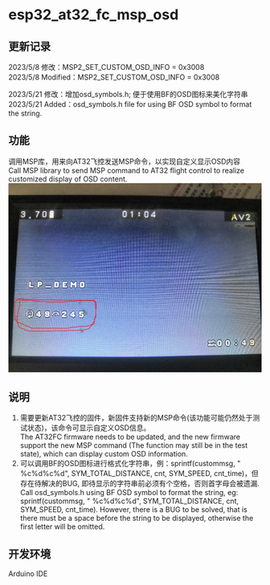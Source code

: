 # esp32_at32_fc_msp_osd

## 更新记录
2023/5/8 修改：MSP2_SET_CUSTOM_OSD_INFO = 0x3008 <br>
2023/5/8 Modified：MSP2_SET_CUSTOM_OSD_INFO = 0x3008 <br>

2023/5/21 修改：增加osd_symbols.h; 便于使用BF的OSD图标来美化字符串 <br>
2023/5/21 Added：osd_symbols.h file for using BF OSD symbol to format the string.

## 功能
调用MSP库，用来向AT32飞控发送MSP命令，以实现自定义显示OSD内容 <br>
Call MSP library to send MSP command to AT32 flight control to realize customized display of OSD content.
![image](https://github.com/Easy4Racing/esp32_at32_fc_msp_osd/blob/main/images/IMG_20230521_112807.jpg)

## 说明
1. 需要更新AT32飞控的固件，新固件支持新的MSP命令(该功能可能仍然处于测试状态)，该命令可显示自定义OSD信息。<br>
The AT32FC firmware needs to be updated, and the new firmware support the new MSP command (The function may still be in the test state), which can display custom OSD information. <br>
2. 可以调用BF的OSD图标进行格式化字符串，例：sprintf(custommsg, " %c%d%c%d", SYM_TOTAL_DISTANCE, cnt, SYM_SPEED, cnt_time)，但存在待解决的BUG, 即待显示的字符串前必须有个空格，否则首字母会被遗漏. <br>
Call osd_symbols.h using BF OSD symbol to format the string, eg: sprintf(custommsg, " %c%d%c%d", SYM_TOTAL_DISTANCE, cnt, SYM_SPEED, cnt_time). However, there is a BUG to be solved, that is there must be a space before the string to be displayed, otherwise the first letter will be omitted.

## 开发环境
Arduino IDE
